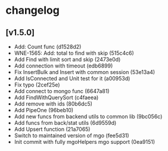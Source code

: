  # changelog
 
 ## [v1.5.0]
 
 - Add: Count func (d1528d2)
 - WNE-1565: Add: total to find with skip (515c4c6)
 - Add Find with limit sort and skip (2473e0d)
 - Add connection with timeout (edb6899)
 - Fix InsertBulk and Insert with common session (53e13a4)
 - Add IsConnected and Unit test for it (a00953d)
 - Fix typo (2cef25e)
 - Add connect to mongo func (6647a81)
 - Add FindWithQuerySort (c4faeea)
 - Add remove with ids (80b6dc5)
 - Add PipeOne (96beb10)
 - Add new funcs from backend utils to common lib (9bc056c)
 - Add funcs from back/stat utils (6d9559d)
 - Add Upsert function (21a7065)
 - Switch to maintained version of mgo (fee5d31)
 - Init commit with fully mgoHelpers mgo support (0ea9151)
